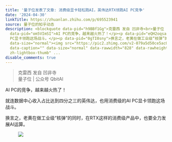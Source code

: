 ```yaml
---
title: '量子位发表了文章: 消费级显卡轻松跑AI，英伟达RTX领跑AI PC竞争'
date: '2024-04-30'
linkTitle: https://zhuanlan.zhihu.com/p/695523941
source: 量子位的知乎动态
description: <blockquote data-pid="h9BBf1Gg">克雷西 发自 凹非寺<br>量子位 | 公众号 QbitAI</blockquote><p
  data-pid="om5VImSI">AI PC的竞争，越来越火热了！</p><p data-pid="eQH2oqsa">就连数据中心收入占比达到四分之三的英伟达，也用消费级的AI
  PC显卡领跑这场战斗。</p><p data-pid="0gTI0sny">换言之，老黄在做工业级“核弹”的同时，在RTX这样的消费级产品中，也要全力发展AI运算。</p><figure
  data-size="normal"><img src="https://pic2.zhimg.com/v2-079a5d50ce5ac05536c530d0ab52d4d1_1440w.jpg"
  data-caption="" data-size="normal" data-rawwidth="828" data-rawheight="464" class="origin_image
  zh-lightbox-thumb" ...
disable_comments: true
---
```

<blockquote data-pid="h9BBf1Gg">克雷西 发自 凹非寺<br>量子位 | 公众号 QbitAI</blockquote><p data-pid="om5VImSI">AI PC的竞争，越来越火热了！</p><p data-pid="eQH2oqsa">就连数据中心收入占比达到四分之三的英伟达，也用消费级的AI PC显卡领跑这场战斗。</p><p data-pid="0gTI0sny">换言之，老黄在做工业级“核弹”的同时，在RTX这样的消费级产品中，也要全力发展AI运算。</p><figure data-size="normal"><img src="https://pic2.zhimg.com/v2-079a5d50ce5ac05536c530d0ab52d4d1_1440w.jpg" data-caption="" data-size="normal" data-rawwidth="828" data-rawheight="464" class="origin_image zh-lightbox-thumb" ...